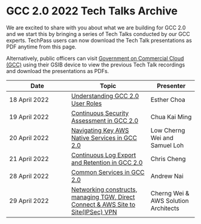 # GCC 2.0 2022 Tech Talks Archive

We are excited to share with you about what we are building for GCC 2.0 and we start this by bringing a series of Tech Talks conducted by our GCC experts. TechPass users can now download the Tech Talk presentations as PDF anytime from this page.

Alternatively, public officers can visit [Government on Commercial Cloud (GCC)][gcc-presentations-on-intranet] using their GSIB device to view the previous Tech Talk recordings and download the presentations as PDFs.


| <div style="width:150px">Date</div> | Topic | Presenter |
| --- | --- | --- |
| 18 April 2022 | [Understanding GCC 2.0 User Roles](01-understanding-gcc-2-0-user-roles.pdf) | Esther Choa |
| 19 April 2022 | [Continuous Security Assessment in GCC 2.0](02-continuous-compliance-in-gcc-2-0.pdf) | Chua Kai Ming |
| 20 April 2022 | [Navigating Key AWS Native Services in GCC 2.0](03-navigating-key-aws-native-services.pdf) |Low Cherng Wei and Samuel Loh |
| 21 April 2022 | [Continuous Log Export and Retention in GCC 2.0](04-continuous-log-export-and-retention-in-gcc-2-0.pdf) | Chris Cheng |
| 28 April 2022 | [Common Services in GCC 2.0](05-deep-diving-common-services-in-gcc-2-0.pdf) | Andrew Nai |
| 29 April 2022 | [Networking constructs, managing TGW, Direct Connect & AWS Site to Site(IPSec) VPN](06-managing-tgw-ipam-and-networking-in-gcc-2-0.pdf) | Cherng Wei & AWS Solution Architects |






[gcc-presentations-on-intranet]: https://sgdcs.sgnet.gov.sg/sites/GOVTECH-gcc/_layouts/15/start.aspx#/SitePages/Presentations.aspx?RootFolder=%2Fsites%2FGOVTECH%2Dgcc%2FPresentations%20Document%20Library%2FGCC%202%2E0%20Tech%20Talks%20%2818%20April%20%2D%206%20May%202022%29&FolderCTID=0x012000786ED207E10AED4C8B224D2AEA8BDF9E&View=%7B86DE7B87%2DA162%2D4C87%2D8741%2D595D67C2A26D%7D

